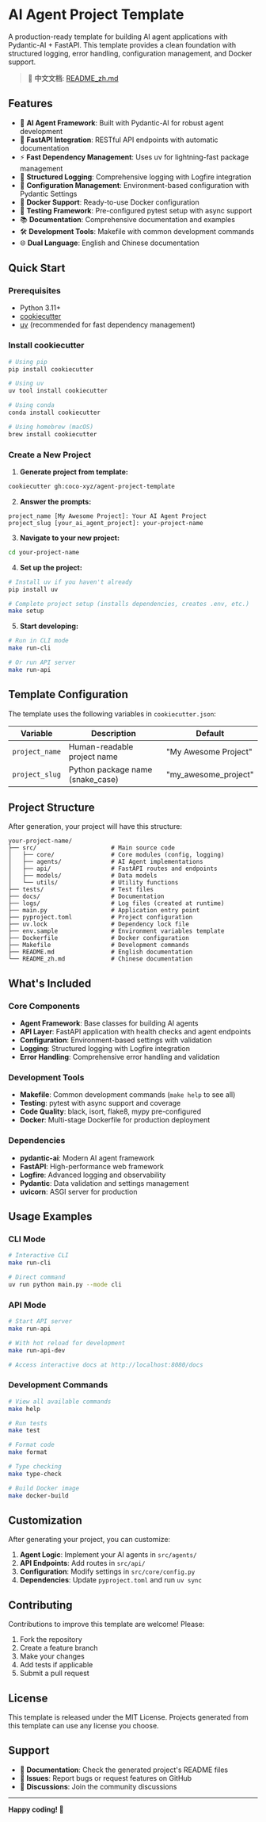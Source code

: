 # AI Agent Project Template

A production-ready template for building AI agent applications with Pydantic-AI + FastAPI. This template provides a clean foundation with structured logging, error handling, configuration management, and Docker support.

> 📖 **中文文档**: [README_zh.md](README_zh.md)

## Features

- 🤖 **AI Agent Framework**: Built with Pydantic-AI for robust agent development
- 🚀 **FastAPI Integration**: RESTful API endpoints with automatic documentation
- ⚡ **Fast Dependency Management**: Uses uv for lightning-fast package management
- 📝 **Structured Logging**: Comprehensive logging with Logfire integration
- 🔧 **Configuration Management**: Environment-based configuration with Pydantic Settings
- 🐳 **Docker Support**: Ready-to-use Docker configuration
- 🧪 **Testing Framework**: Pre-configured pytest setup with async support
- 📚 **Documentation**: Comprehensive documentation and examples
- 🛠️ **Development Tools**: Makefile with common development commands
- 🌐 **Dual Language**: English and Chinese documentation

## Quick Start

### Prerequisites

- Python 3.11+
- [cookiecutter](https://cookiecutter.readthedocs.io/)
- [uv](https://docs.astral.sh/uv/) (recommended for fast dependency management)

### Install cookiecutter

```bash
# Using pip
pip install cookiecutter

# Using uv
uv tool install cookiecutter

# Using conda
conda install cookiecutter

# Using homebrew (macOS)
brew install cookiecutter
```

### Create a New Project

1. **Generate project from template:**
```bash
cookiecutter gh:coco-xyz/agent-project-template
```

2. **Answer the prompts:**
```
project_name [My Awesome Project]: Your AI Agent Project
project_slug [your_ai_agent_project]: your-project-name
```

3. **Navigate to your new project:**
```bash
cd your-project-name
```

4. **Set up the project:**
```bash
# Install uv if you haven't already
pip install uv

# Complete project setup (installs dependencies, creates .env, etc.)
make setup
```

5. **Start developing:**
```bash
# Run in CLI mode
make run-cli

# Or run API server
make run-api
```

## Template Configuration

The template uses the following variables in `cookiecutter.json`:

| Variable | Description | Default |
|----------|-------------|---------|
| `project_name` | Human-readable project name | "My Awesome Project" |
| `project_slug` | Python package name (snake_case) | "my_awesome_project" |

## Project Structure

After generation, your project will have this structure:

```
your-project-name/
├── src/                     # Main source code
│   ├── core/                # Core modules (config, logging)
│   ├── agents/              # AI Agent implementations
│   ├── api/                 # FastAPI routes and endpoints
│   ├── models/              # Data models
│   └── utils/               # Utility functions
├── tests/                   # Test files
├── docs/                    # Documentation
├── logs/                    # Log files (created at runtime)
├── main.py                  # Application entry point
├── pyproject.toml           # Project configuration
├── uv.lock                  # Dependency lock file
├── env.sample               # Environment variables template
├── Dockerfile               # Docker configuration
├── Makefile                 # Development commands
├── README.md                # English documentation
└── README_zh.md             # Chinese documentation
```

## What's Included

### Core Components

- **Agent Framework**: Base classes for building AI agents
- **API Layer**: FastAPI application with health checks and agent endpoints
- **Configuration**: Environment-based settings with validation
- **Logging**: Structured logging with Logfire integration
- **Error Handling**: Comprehensive error handling and validation

### Development Tools

- **Makefile**: Common development commands (`make help` to see all)
- **Testing**: pytest with async support and coverage
- **Code Quality**: black, isort, flake8, mypy pre-configured
- **Docker**: Multi-stage Dockerfile for production deployment

### Dependencies

- **pydantic-ai**: Modern AI agent framework
- **FastAPI**: High-performance web framework
- **Logfire**: Advanced logging and observability
- **Pydantic**: Data validation and settings management
- **uvicorn**: ASGI server for production

## Usage Examples

### CLI Mode
```bash
# Interactive CLI
make run-cli

# Direct command
uv run python main.py --mode cli
```

### API Mode
```bash
# Start API server
make run-api

# With hot reload for development
make run-api-dev

# Access interactive docs at http://localhost:8080/docs
```

### Development Commands
```bash
# View all available commands
make help

# Run tests
make test

# Format code
make format

# Type checking
make type-check

# Build Docker image
make docker-build
```

## Customization

After generating your project, you can customize:

1. **Agent Logic**: Implement your AI agents in `src/agents/`
2. **API Endpoints**: Add routes in `src/api/`
3. **Configuration**: Modify settings in `src/core/config.py`
4. **Dependencies**: Update `pyproject.toml` and run `uv sync`

## Contributing

Contributions to improve this template are welcome! Please:

1. Fork the repository
2. Create a feature branch
3. Make your changes
4. Add tests if applicable
5. Submit a pull request

## License

This template is released under the MIT License. Projects generated from this template can use any license you choose.

## Support

- 📖 **Documentation**: Check the generated project's README files
- 🐛 **Issues**: Report bugs or request features on GitHub
- 💬 **Discussions**: Join the community discussions

---

**Happy coding! 🚀**
